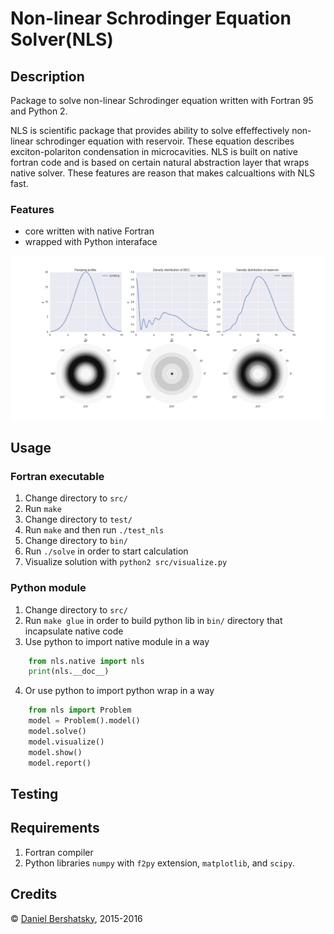 # Non-linear Schrodinger Equation Solver(NLS)

## Description

Package to solve non-linear Schrodinger equation written with Fortran 95 and Python 2.

NLS is scientific package that provides ability to solve effeffectively non-linear schrodinger equation with reservoir. These equation describes exciton-polariton condensation in microcavities. NLS is built on native fortran code and is based on certain natural abstraction layer that wraps native solver. These features are reason that makes calcualtions with NLS fast.

### Features

- core written with native Fortran
- wrapped with Python interaface

![Gaussian Ring Pumping](doc/pics/gaussian-ring-pumping.png)

## Usage

### Fortran executable

1. Change directory to `src/`
2. Run `make`
3. Change directory to `test/`
4. Run `make` and then run `./test_nls`
5. Change directory to `bin/`
6. Run `./solve` in order to start calculation
7. Visualize solution with `python2 src/visualize.py`

### Python module

1. Change directory to `src/`
2. Run `make glue` in order to build python lib in `bin/` directory that incapsulate native code
3. Use python to import native module in a way


```python
    from nls.native import nls
    print(nls.__doc__)
```

4. Or use python to import python wrap in a way

```python
    from nls import Problem
    model = Problem().model()
    model.solve()
    model.visualize()
    model.show()
    model.report()
```

## Testing

## Requirements

1. Fortran compiler
2. Python libraries `numpy` with `f2py` extension, `matplotlib`, and `scipy`.

## Credits 

&copy; [Daniel Bershatsky](mailto:daniel.bershatsky@skolkovotech.ru), 2015-2016


